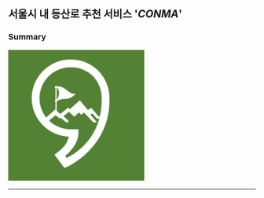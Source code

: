 ## 서울시 내 등산로 추천 서비스 '<i>CONMA</i>'
### Summary
<img src="챗봇용 로고.png" alt="My Image">

------------------------------------------------------------------
